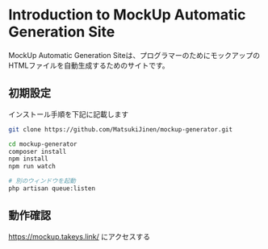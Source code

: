 # Introduction to MockUp Automatic Generation Site
MockUp Automatic Generation Siteは、プログラマーのためにモックアップのHTMLファイルを自動生成するためのサイトです。

## 初期設定
インストール手順を下記に記載します

```bash
git clone https://github.com/MatsukiJinen/mockup-generator.git

cd mockup-generator
composer install
npm install
npm run watch

# 別のウィンドウを起動
php artisan queue:listen
```

## 動作確認

https://mockup.takeys.link/
にアクセスする


